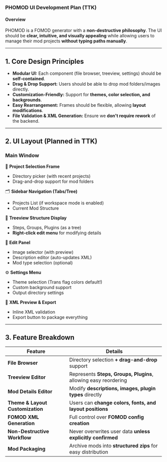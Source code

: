 ### PHOMOD UI Development Plan (TTK)

#### Overview
PHOMOD is a FOMOD generator with a **non-destructive philosophy**. The UI should be **clear, intuitive, and visually appealing** while allowing users to manage their mod projects **without typing paths manually**.

---

## 1. Core Design Principles
- **Modular UI:** Each component (file browser, treeview, settings) should be **self-contained**.
- **Drag & Drop Support:** Users should be able to drop mod folders/images directly.
- **Customization-Friendly:** Support for **themes, color selection, and backgrounds**.
- **Easy Rearrangement:** Frames should be flexible, allowing **layout modifications**.
- **File Validation & XML Generation:** Ensure we **don't require rework** of the backend.

---

## 2. UI Layout (Planned in TTK)
### Main Window
📂 **Project Selection Frame**
- Directory picker (with recent projects)
- Drag-and-drop support for mod folders

🗂️ **Sidebar Navigation (Tabs/Tree)**
- Projects List (if workspace mode is enabled)
- Current Mod Structure

📜 **Treeview Structure Display**
- Steps, Groups, Plugins (as a tree)
- **Right-click edit menu** for modifying details

🎨 **Edit Panel**
- Image selector (with preview)
- Description editor (auto-updates XML)
- Mod type selection (optional)

⚙️ **Settings Menu**
- Theme selection (Trans flag colors default!)
- Custom background support
- Output directory settings

📜 **XML Preview & Export**
- Inline XML validation
- Export button to package everything

---

## 3. Feature Breakdown
| Feature | Details |
|---------|---------|
| **File Browser** | Directory selection **+ drag-and-drop** support |
| **Treeview Editor** | Represents **Steps, Groups, Plugins**, allowing easy reordering |
| **Mod Details Editor** | Modify **descriptions, images, plugin types** directly |
| **Theme & Layout Customization** | Users can **change colors, fonts, and layout positions** |
| **FOMOD XML Generation** | Full control over **FOMOD config creation** |
| **Non-Destructive Workflow** | Never overwrites user data **unless explicitly confirmed** |
| **Mod Packaging** | Archive mods into **structured zips** for easy distribution |
